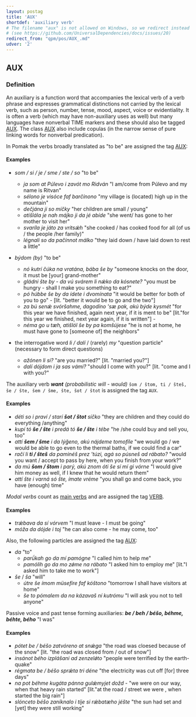 ```yaml
---
layout: postag
title: 'AUX'
shortdef: 'auxiliary verb'
# The filename "aux" is not allowed on Windows, so we redirect instead
# (see https://github.com/UniversalDependencies/docs/issues/20)
redirect_from: "qpm/pos/AUX_.md"
udver: '2'
---
```


## AUX

### Definition

An auxiliary is a function word that accompanies the lexical verb of a verb phrase and expresses grammatical distinctions not carried 
by the lexical verb, such as person, number, tense, mood, aspect, voice or evidentiality.  It is often a verb (which may have non-auxiliary 
uses as well) but many languages have nonverbal TΙME markers and these should also be tagged [AUX](). The class [AUX]() also include copulas 
(in the narrow sense of pure linking words for nonverbal predication).

In Pomak the verbs broadly translated as "to be" are assigned the tag [AUX]():

#### Examples

- _som / si / je / sme / ste / so_ "to be"
    * _ja som at Púlevo i zavót mo Ridván_ "I am/come from Púlevo and my name is Ritvan"
    * _sélono je visóce faf barčínono_ "my village is (located) high up in the mountain"
    * _dečjána ji so míčky_ "her children are small / young"
    * _atišlála je nah májko ji da jé abíde_ "she went/ has gone to her mother to visit her"	
    * _svaríla je játo za vritsǽh_ "she cooked / has cooked food for all (of us / the people /her family)"
    * _légnali so da pačínnot málko_ "they laid down / have laid down to rest a little"
	
- _býdom (by)_ "to be"
    * _nó kutrí čúka na vratána, bába še by_ "someone knocks on the door, it must be [your] grand-mother"
    * _gládni šte by - da vú svárem li nǽko da kósnete?_ "you must be hungry - shall I make you something to eat?"
    * _pó húbbe še by da ídete i dvomínata_ "it would be better for both of you to go" - [lit. "better it would be to go and the two"] 
    * _za bú senǽ svóršahme, dagodíno 'sæ pak, akú býde kysmét_ "for this year we have finished, again next year, if it is ment to be" [lit."for this year we finished, next year again, if it is written"] - 
    * _néma go u tæh, atišlól še by pa komšújese_ "he is not at home, he must have gone to [someone of] the neighbors"

- the interrogative word _li / dalí_ / (rarely) _my_ "question particle" (necessary to form direct questions)
    * _ažónen li si?_ "are you married?" [lit. "married you?"]
    * _dalí dójdom i ja sas vámi?_ "should I come with you?" [lit. "come and I with you?"


The auxiliary verb <i><b>want</b> (probabilistic will - would)</i> `šom / štom, ti / šteš, še / šte, šem / šme, šte, šot / štot` is assigned the tag
`AUX`.


#### Examples

* _déti so i praví / starí <b>šot / štot</b> síčko_ "they are children and they could do everything /anything"
* _kupí tó <b>še / šte</b> i predá tó <b>še / šte</b> i tébe_ "he /she could buy and sell you, too"
* _attí <b>šem / šme</b> i da lýǧeno, akú nájdeme tomofíle_ "we would go / we would be able to go even to the thermal baths, if we could find a car" 
* _račí li <b>ti / šteš</b> da paminéš prez 'túzi, agá so púsneš ad rábato?_ "would you want / accept to pass by here, when you finish from your work?" 
* _da mú <b>šom / štom</b> i parý, akú znom óti še sí mí gi vórne_ "I would give him money as well, if I knew that he would return them" 
* _attí šte i varná só šte, ímate vréme_ "you shall go and come back, you have (enough) time" 

_Modal verbs_ count as [main verbs](VERB.md) and are assigned the tag [VERB](VERB.md).

#### Examples

* _trǽbava da sí vórvem_ "I must leave - I must be going" 
* _móža da dójde i toj_ "he can also come - he may come, too" 

Also, the following particles are assigned the tag [AUX]():

- _da_ "to" 
    * _parǘkah go da mí pamógne_ "I called him to help me" 
    * _pamólih go da mo zǿme na rábato_ "I asked him to employ me" [lit."I asked him to take me to work"]  
- _še_ / _ša_ "will"
    * _útre še ímom müsefíre faf kóštono_ "tomorrow I shall have visitors at home"  
    * _še to pómalem da na kázavaš ní kutrómu_ "I will ask you not to tell anyone" 

Passive voice and past tense forming auxiliaries: _<b>be / beh / béšo, béhme, béhte, bého</b>_ "I was"

#### Examples

* _pótet be / béšo zatvóreno at snǽga_ "the road was cloesed because of the snow" [lit. "the road was closed from / out of snow"] 
* _insánot bého izplášani ad zenzelǿto_ "people were terrified by the earth-quake"  
* _régmata be / béšo sprǽta tri déne_ "the electricity was cut off [for] three days"  
* _na pot béhme kugáta pánna gulǽmyjet dožd_ - "we were on our way, when that heavy rain started" [lit."at the road / street we were , when started the big rain"]
* _slónceto béšo zaníknalo i tíje si rǽbatæho jéšte_ "the sun had set and [yet] they were still working" 

<!-- Interlanguage links updated Út 9. května 2023, 20:03:23 CEST -->
